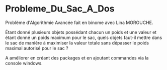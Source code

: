 # Probleme_Du_Sac_A_Dos
Problème d'Algorithmie Avancée fait en binome avec Lina MOROUCHE.

Étant donné plusieurs objets possédant chacun un poids et une valeur et étant donné un poids maximum pour le sac, quels objets faut-il mettre dans le sac de manière à maximiser la valeur totale sans dépasser le poids maximal autorisé pour le sac ?

A améliorer en créant des packages et en ajoutant commandes via la console windows.
